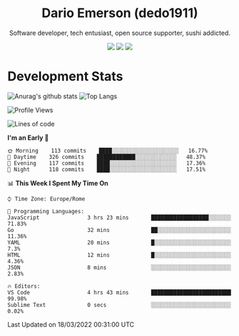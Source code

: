 <div align="center">
  
# Dario Emerson (dedo1911)
Software developer, tech entusiast, open source supporter, sushi addicted.

[![](https://img.shields.io/badge/-Linkedin-informational?style=for-the-badge&logo=linkedin&logoColor=white&color=2867B2)](http://linkedin.com/in/dedo1911)
[![](https://img.shields.io/badge/-Telegram-informational?style=for-the-badge&logo=telegram&logoColor=white&color=0088cc)](https://t.me/dedo1911)
[![](https://img.shields.io/badge/-Facebook-informational?style=for-the-badge&logo=facebook&logoColor=white&color=3b5998)](https://fb.com/dedo1911)

</div>

# Development Stats

![Anurag's github stats](https://github-readme-stats.vercel.app/api?username=dedo1911&count_private=true&show_icons=true&theme=chartreuse-dark)
![Top Langs](https://github-readme-stats.vercel.app/api/top-langs/?username=dedo1911&theme=chartreuse-dark&layout=compact)

<!--START_SECTION:waka-->
![Profile Views](http://img.shields.io/badge/Profile%20Views-0-blue)

![Lines of code](https://img.shields.io/badge/From%20Hello%20World%20I%27ve%20Written-51%20Thousand%20lines%20of%20code-blue)

**I'm an Early 🐤** 

```text
🌞 Morning    113 commits    ████░░░░░░░░░░░░░░░░░░░░░   16.77% 
🌆 Daytime    326 commits    ████████████░░░░░░░░░░░░░   48.37% 
🌃 Evening    117 commits    ████░░░░░░░░░░░░░░░░░░░░░   17.36% 
🌙 Night      118 commits    ████░░░░░░░░░░░░░░░░░░░░░   17.51%

```


📊 **This Week I Spent My Time On** 

```text
⌚︎ Time Zone: Europe/Rome

💬 Programming Languages: 
JavaScript               3 hrs 23 mins       ██████████████████░░░░░░░   71.83% 
Go                       32 mins             ██░░░░░░░░░░░░░░░░░░░░░░░   11.36% 
YAML                     20 mins             █░░░░░░░░░░░░░░░░░░░░░░░░   7.3% 
HTML                     12 mins             █░░░░░░░░░░░░░░░░░░░░░░░░   4.36% 
JSON                     8 mins              ░░░░░░░░░░░░░░░░░░░░░░░░░   2.83%

🔥 Editors: 
VS Code                  4 hrs 43 mins       █████████████████████████   99.98% 
Sublime Text             0 secs              ░░░░░░░░░░░░░░░░░░░░░░░░░   0.02%

```


 Last Updated on 18/03/2022 00:31:00 UTC
<!--END_SECTION:waka-->

<!--
**dedo1911/dedo1911** is a ✨ _special_ ✨ repository because its `README.md` (this file) appears on your GitHub profile.

Here are some ideas to get you started:

- 🔭 I’m currently working on ...
- 🌱 I’m currently learning ...
- 👯 I’m looking to collaborate on ...
- 🤔 I’m looking for help with ...
- 💬 Ask me about ...
- 📫 How to reach me: ...
- 😄 Pronouns: ...
- ⚡ Fun fact: ...
-->
